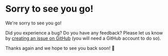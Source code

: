 # Sorry to see you go!
We're sorry to see you go!

Did you experience a bug? Do you have any feedback? Please let us know by [creating an issue on GitHub](https://github.com/helloyanis/live-stream-downloader-unleashed/issues) (you will need a GitHub account to do so).

Thanks again and we hope to see you back soon! 🚀
